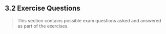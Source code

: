 ## 3.2 Exercise Questions

> This section contains possible exam questions asked and answered as part of the exercises.





